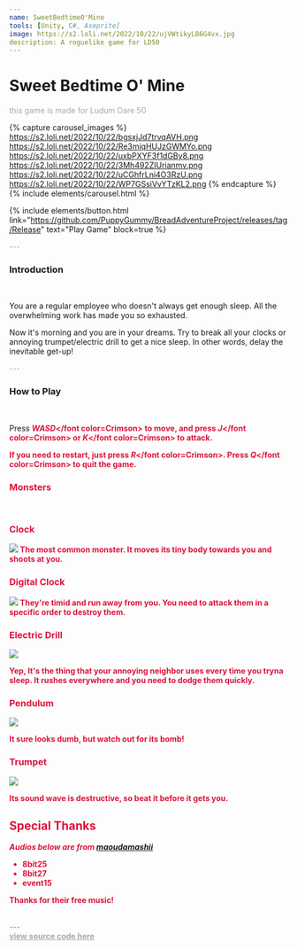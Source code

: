 ```yaml
---
name: SweetBedtimeO'Mine
tools: [Unity, C#, Aseprite]
image: https://s2.loli.net/2022/10/22/ujVWtikyLB6G4vx.jpg
description: A roguelike game for LD50
---
```


# Sweet Bedtime O' Mine

<p style="color:DarkGrey">
this game is made for Ludum Dare 50</p>

{% capture carousel_images %}
https://s2.loli.net/2022/10/22/bgsxjJd7trvqAVH.png
https://s2.loli.net/2022/10/22/Re3mjqHUJzGWMYo.png
https://s2.loli.net/2022/10/22/uxbPXYF3f1dGBy8.png
https://s2.loli.net/2022/10/22/3Mh492ZIUrianmv.png
https://s2.loli.net/2022/10/22/uCGhfrLni4O3RzU.png
https://s2.loli.net/2022/10/22/WP7GSsiVvYTzKL2.png
{% endcapture %}
{% include elements/carousel.html %}

{% include elements/button.html link="https://github.com/PuppyGummy/BreadAdventureProject/releases/tag/Release" text="Play Game" block=true %}

<p class="text-center" style="color:DarkGrey">
---
</p>

<h3 class="text-center"> 
Introduction
</h3>
<br>

You are a regular employee who doesn't always get enough sleep. All the overwhelming work has made you so exhausted.

Now it's morning and you are in your dreams. Try to break all your clocks or annoying trumpet/electric drill to get a nice sleep. In other words, delay the inevitable get-up!

<p class="text-center" style="color:DarkGrey">
---
</p>

<h3 class="text-center"> 
How to Play
</h3>
<br>


Press <font color=Crimson><b><i>WASD</i></font color=Crimson> to move, and press <font color=Crimson><b><i>J</i></font color=Crimson><b> or <font color=Crimson><b><i>K</i></font color=Crimson><b> to attack. 

If you need to restart, just press <font color=Crimson><b><i>R</i></font color=Crimson><b>. Press <font color=Crimson><b><i>Q</i></font color=Crimson><b> to quit the game.

<h3 class="text-center"> 
Monsters
</h3>
<br>

### Clock

![](https://s2.loli.net/2022/04/13/z8MJEKgRNa3UYbQ.png)
The most common monster. It moves its tiny body towards you and shoots at you.

### Digital Clock

![](https://s2.loli.net/2022/04/13/68cLqPOhU32D5Nw.png)
They're timid and run away from you. You need to attack them in a specific order to destroy them.

### Electric Drill

![](https://s2.loli.net/2022/04/13/NguSM6mbRj4hy3l.png)

Yep, It's the thing that your annoying neighbor uses every time you tryna sleep. It rushes everywhere and you need to dodge them quickly.

### Pendulum

![](https://s2.loli.net/2022/04/13/DukfMGlImTBjHcn.png)

It sure looks dumb, but watch out for its bomb!

### Trumpet

![](https://s2.loli.net/2022/04/13/RnAWfizvK83rFEg.png)

Its sound wave is destructive, so beat it before it gets you.

## Special Thanks

*Audios below are from [maoudamashii](https://maou.audio/)*
- 8bit25
- 8bit27
- event15

Thanks for their free music!

<div class="text-center" style="color:DarkGrey">
<br>
---
</div>
<div class="text-center">
<a style="color:DarkGrey" href="https://github.com/gamemagics/Sweet-Bedtime-O-Mine">
view source code here
</a>
</div>